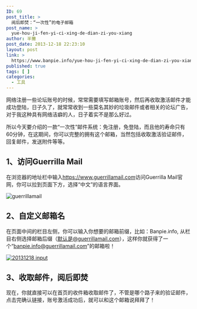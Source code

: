 ```yaml
---
ID: 69
post_title: >
  阅后即焚：“一次性”的电子邮箱
post_name: >
  yue-hou-ji-fen-yi-ci-xing-de-dian-zi-you-xiang
author: 半撇
post_date: 2013-12-18 22:23:10
layout: post
link: >
  https://www.banpie.info/yue-hou-ji-fen-yi-ci-xing-de-dian-zi-you-xiang/
published: true
tags: [ ]
categories:
  - 工具
---
```

网络注册一些论坛账号的时候，常常需要填写邮箱账号，然后再收取激活邮件才能成功登陆，日子久了，就常常收到一些莫名其妙的垃圾邮件或者相关的论坛广告，对于我这种具有网络洁癖的人，日子着实不是那么好过。

所以今天要介绍的一款“一次性”邮件系统：免注册，免登陆，而且他的寿命只有60分钟，在这期间，你可以完整的拥有这个邮箱，当然包括收取激活验证邮件，回复邮件，发送附件等等。

## 1、访问Guerrilla Mail

在浏览器的地址栏中输入<https://www.guerrillamail.com>访问Guerrilla Mail官网，你可以拉到页面下方，选择“中文”的语言界面。

![guerrillamail][1]

## 2、自定义邮箱名

在页面中间的栏目左侧，你可以输入你想要的邮箱前缀，比如：Banpie.info, 从栏目右侧选择邮箱后缀（默认是@guerrillamail.com），这样你就获得了一个“banpie.info@guerrillamail.com”的邮箱啦！

[![20131218 input][2]][2]

## 3、收取邮件，阅后即焚

现在，你就直接可以在首页的收件箱收取邮件了，不管是哪个路子来的验证邮件，点击完确认链接，账号激活成功后，就可以和这个邮箱说拜拜了！

 [1]: http://www.banpie.info/wp-content/uploads/2018/11/gmail-url.jpg
 [2]: http://7arnhx.com1.z0.glb.clouddn.com/wp-content/uploads/2013/12/20131218-input.jpg